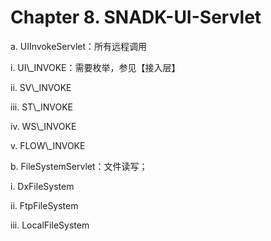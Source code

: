 # Chapter 8. SNADK-UI-Servlet

a. UIInvokeServlet：所有远程调用

i. UI\\_INVOKE：需要枚举，参见【接入层】

ii. SV\\_INVOKE

iii. ST\\_INVOKE

iv. WS\\_INVOKE

v. FLOW\\_INVOKE

b. FileSystemServlet：文件读写；

  i. DxFileSystem







  ii. FtpFileSystem







  iii. LocalFileSystem



